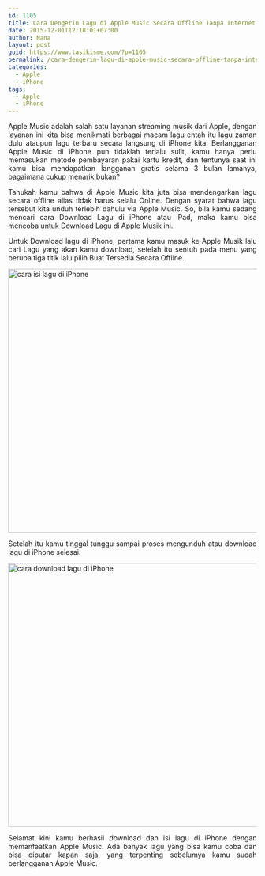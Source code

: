 ```yaml
---
id: 1105
title: Cara Dengerin Lagu di Apple Music Secara Offline Tanpa Internet
date: 2015-12-01T12:18:01+07:00
author: Nana
layout: post
guid: https://www.tasikisme.com/?p=1105
permalink: /cara-dengerin-lagu-di-apple-music-secara-offline-tanpa-internet/
categories:
  - Apple
  - iPhone
tags:
  - Apple
  - iPhone
---
```

<p style="text-align: justify;">
  Apple Music adalah salah satu layanan streaming musik dari Apple, dengan layanan ini kita bisa menikmati berbagai macam lagu entah itu lagu zaman dulu ataupun lagu terbaru secara langsung di iPhone kita. Berlangganan Apple Music di iPhone pun tidaklah terlalu sulit, kamu hanya perlu memasukan metode pembayaran pakai kartu kredit, dan tentunya saat ini kamu bisa mendapatkan langganan gratis selama 3 bulan lamanya, bagaimana cukup menarik bukan?<!--more-->
</p>

<p style="text-align: justify;">
  Tahukah kamu bahwa di Apple Music kita juta bisa mendengarkan lagu secara offline alias tidak harus selalu Online. Dengan syarat bahwa lagu tersebut kita unduh terlebih dahulu via Apple Music. So, bila kamu sedang mencari cara Download Lagu di iPhone atau iPad, maka kamu bisa mencoba untuk Download Lagu di Apple Musik ini.
</p>

<p style="text-align: justify;">
  Untuk Download lagu di iPhone, pertama kamu masuk ke Apple Musik lalu cari Lagu yang akan kamu download, setelah itu sentuh pada menu yang berupa tiga titik lalu pilih Buat Tersedia Secara Offline.
</p>

<p style="text-align: justify;">
  <img loading="lazy" class="aligncenter" src="https://4.bp.blogspot.com/-aQuvWmNAvuM/Vl0skRvbuvI/AAAAAAAAHlo/prOaqSWAJps/s1600/cara-isi-lagu-iphone-1.png" alt="cara isi lagu di iPhone" width="615" height="533" />
</p>

<p style="text-align: justify;">
  Setelah itu kamu tinggal tunggu sampai proses mengunduh atau download lagu di iPhone selesai.
</p>

<p style="text-align: justify;">
  <img loading="lazy" class="aligncenter" src="https://1.bp.blogspot.com/-e7-7XMVYqK4/Vl0skDCAYPI/AAAAAAAAHlk/Hn9C673ScoM/s1600/cara-download-lagu-di-iphone-2.png" alt="cara download lagu di iPhone" width="615" height="533" />
</p>

<p style="text-align: justify;">
  Selamat kini kamu berhasil download dan isi lagu di iPhone dengan memanfaatkan Apple Music. Ada banyak lagu yang bisa kamu coba dan bisa diputar kapan saja, yang terpenting sebelumya kamu sudah berlangganan Apple Music.
</p>